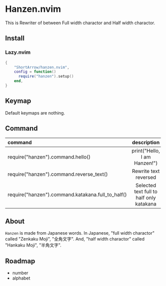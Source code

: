 # Hanzen.nvim

This is Rewriter of between Full width charactor and Half width charactor.

## Install

### Lazy.nvim

```lua
{
    "ShortArrow/hanzen.nvim",
    config = function()
      require("hanzen").setup()
    end,
}
```

## Keymap

Default keymaps are nothing.

## Command

|command|description|
|:- |:-:|
|require("hanzen").command.hello()|print("Hello, I am Hanzen!")|
|require("hanzen").command.reverse_text()| Rewrite text reversed |
|require("hanzen").command.katakana.full_to_half()| Selected text full to half only katakana|

## About

`Hanzen` is made from Japanese words.
In Japanese, "full width charactor" called "Zenkaku Moji", "全角文字".
And, "half width charactor" called "Hankaku Moji", "半角文字".

## Roadmap

- number
- alphabet
